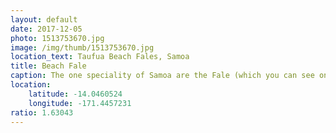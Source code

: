 ```yaml
---
layout: default
date: 2017-12-05
photo: 1513753670.jpg
image: /img/thumb/1513753670.jpg
location_text: Taufua Beach Fales, Samoa
title: Beach Fale
caption: The one speciality of Samoa are the Fale (which you can see on the right side of the picture). Those wooden construction s are where the locals have a rest in the afternoon, sleep, eat and everything. Their house is based on this but are usually bigger and not this close to the ocean. But the tourists do sleep in there, and I did! Almost every night in Samoa.
location:
    latitude: -14.0460524
    longitude: -171.4457231
ratio: 1.63043
---
```

